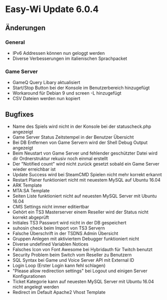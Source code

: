 # Easy-Wi Update 6.0.4

## Änderungen

### General

- IPv6 Addressen können nun geloggt werden
- Diverse Verbesserungen im italienischen Sprachpacket

### Game Server

- GameQ Query Libary aktualisiert
- Start/Stop Button bei der Konsole im Benutzerbereich hinzugefügt
- Workaround für Debian 9 und screen -L hinzugefügt
- CSV Dateien werden nun kopiert

## Bugfixes

- Name des Spiels wird nicht in der Konsole bei der statuscheck.php angezeigt
- Game Server Status Zeitstempel in der Benutzer Übersicht
- Bei DB Entfernen von Game Servern wird der Shell Debug Output angezeigt
- Beim Neustart von Game Server und fehlender geschützter Datei wird dir Ordnerstruktur rekusiv noch einmal erstellt
- Der "Notified count" wird nicht zurück gesetzt sobald ein Game Server wieder erreichbar ist
- Update Success wird bei SteamCMD Spielen nicht mehr korrekt erkannt
- Restart Planer funktioniert nicht mit neuestem MySQL auf Ubuntu 16.04
- ARK Template
- MTA:SA Template
- Seiten Liste funktioniert nicht auf neuesten MySQL Server mit Ubuntu 16.04
- CMS Settings nicht immer editiertbar
- Gehört ein TS3 Masterserver einem Reseller wird der Status nicht korrekt abgeprüft
- Initiales TS3 Passwort wird nicht in der DB gespeichert
- suhosin check beim Import von TS3 Servern
- Falsche Überschrift in der TSDNS Admin Übersicht
- Gruppen Anlegen mit aktiviertem Debugger funktioniert nicht
- Diverse undefined Variablen Notices
- Falsches Icon von Font Awesome bei Hybridauth für Twitch benutzt
- Security Problem beim Switch vom Reseller zu Benutzern
- SQL Syntax bei Game und Voice Server API mit External ID
- Login Loop (Erster Login kann fehl schlagen)
- "Please allow redirection settings" bei Logout und einigen Server Konfigurationen
- Ticket Kategorie kann auf neuesten MySQL Server mit Ubuntu 16.04 nicht angelegt werden
- Redirect im Default Apache2 Vhost Template